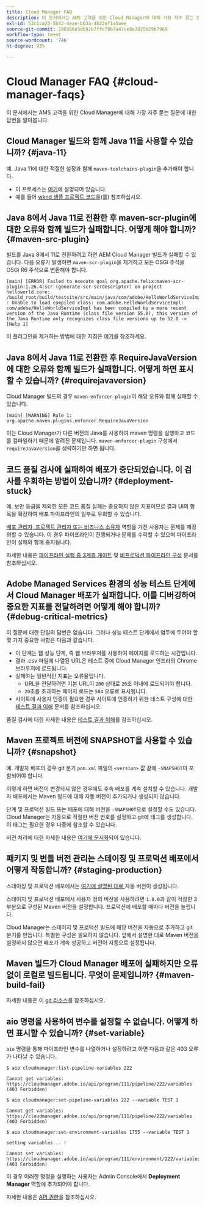```yaml
---
title: Cloud Manager FAQ
description: 이 문서에서는 AMS 고객을 위한 Cloud Manager에 대해 가장 자주 묻는 질문에 대한 답변을 알아봅니다.
exl-id: 52c1ca23-5b42-4eae-b63a-4b22ef1a5aee
source-git-commit: 200366e5db92b7ffc79b7a47ce8e7825b29b7969
workflow-type: tm+mt
source-wordcount: '746'
ht-degree: 93%

---
```



# Cloud Manager FAQ {#cloud-manager-faqs}

이 문서에서는 AMS 고객을 위한 Cloud Manager에 대해 가장 자주 묻는 질문에 대한 답변을 알아봅니다.

## Cloud Manager 빌드와 함께 Java 11을 사용할 수 있습니까? {#java-11}

예. Java 11에 대한 적절한 설정과 함께 `maven-toolchains-plugin`을 추가해야 합니다.

* 이 프로세스는 [여기](/help/getting-started/using-the-wizard.md)에 설명되어 있습니다.
* 예를 들어 [wknd 샘플 프로젝트 코드](https://github.com/adobe/aem-guides-wknd/commit/6cb5238cb6b932735dcf91b21b0d835ae3a7fe75)을(를) 참조하십시오.

## Java 8에서 Java 11로 전환한 후 maven-scr-plugin에 대한 오류와 함께 빌드가 실패합니다. 어떻게 해야 합니까? {#maven-src-plugin}

빌드를 Java 8에서 11로 전환하려고 하면 AEM Cloud Manager 빌드가 실패할 수 있습니다. 다음 오류가 발생하면 `maven-scr-plugin`을 제거하고 모든 OSGi 주석을 OSGi R6 주석으로 변환해야 합니다.

```text
[main] [ERROR] Failed to execute goal org.apache.felix:maven-scr-plugin:1.26.4:scr (generate-scr-scrdescriptor) on project helloworld.core: /build_root/build/testsite/src/main/java/com/adobe/HelloWorldServiceImpl.java : Unable to load compiled class: com.adobe.HelloWorldServiceImpl: com/adobe/HelloWorldServiceImpl has been compiled by a more recent version of the Java Runtime (class file version 55.0), this version of the Java Runtime only recognizes class file versions up to 52.0 -> [Help 1]
```

이 플러그인을 제거하는 방법에 대한 지침은 [여기](https://cqdump.wordpress.com/2019/01/03/from-scr-annotations-to-osgi-annotations/)를 참조하세요.

## Java 8에서 Java 11로 전환한 후 RequireJavaVersion에 대한 오류와 함께 빌드가 실패합니다. 어떻게 하면 표시할 수 있습니까? {#requirejavaversion}

Cloud Manager 빌드의 경우 `maven-enforcer-plugin`이 해당 오류와 함께 실패할 수 있습니다.

```text
[main] [WARNING] Rule 1: org.apache.maven.plugins.enforcer.RequireJavaVersion
```

이는 Cloud Manager가 다른 버전의 Java를 사용하여 maven 명령을 실행하고 코드를 컴파일하기 때문에 알려진 문제입니다. `maven-enforcer-plugin` 구성에서 `requireJavaVersion`을 생략하기만 하면 됩니다.

## 코드 품질 검사에 실패하여 배포가 중단되었습니다. 이 검사를 우회하는 방법이 있습니까? {#deployment-stuck}

예. 보안 등급을 제외한 모든 코드 품질 실패는 중요하지 않은 지표이므로 결과 UI의 항목을 확장하여 배포 파이프라인의 일부로 우회할 수 있습니다.

[배포 관리자, 프로젝트 관리자 또는 비즈니스 소유자](/help/requirements/users-and-roles.md#role-definitions) 역할을 가진 사용자는 문제를 재정의할 수 있습니다. 이 경우 파이프라인이 진행되거나 문제를 수락할 수 있으며 파이프라인이 실패와 함께 중지됩니다.

자세한 내용은 [파이프라인 실행 중 3계층 게이트](/help/using/code-quality-testing.md#three-tier-gates-while-running-a-pipeline) 및 [비프로덕션 파이프라인 구성](/help/using/non-production-pipelines.md#understanding-the-flow) 문서를 참조하십시오.

## Adobe Managed Services 환경의 성능 테스트 단계에서 Cloud Manager 배포가 실패합니다. 이를 디버깅하여 중요한 지표를 전달하려면 어떻게 해야 합니까? {#debug-critical-metrics}

이 질문에 대한 단일의 답변은 없습니다. 그러나 성능 테스트 단계에서 염두에 두어야 할 몇 가지 중요한 사항은 다음과 같습니다.

* 이 단계는 웹 성능 단계, 즉 웹 브라우저를 사용하여 페이지를 로드하는 시간입니다.
* 결과 .csv 파일에 나열된 URL은 테스트 중에 Cloud Manager 인프라의 Chrome 브라우저에 로드됩니다.
* 실패하는 일반적인 지표는 오류율입니다.
   * URL을 전달하려면 기본 URL이 `200` 상태로 `20`초 이내에 로드되어야 합니다.
   * `20`초를 초과하는 페이지 로드는 `504` 오류로 표시됩니다.
* 사이트에 사용자 인증이 필요한 경우 사이트에 인증하기 위한 테스트 구성에 대한 [테스트 결과 이해](/help/using/code-quality-testing.md#authenticated-performance-testing) 문서를 참조하십시오.

품질 검사에 대한 자세한 내용은 [테스트 결과 이해](/help/using/code-quality-testing.md)를 참조하십시오.

## Maven 프로젝트 버전에 SNAPSHOT을 사용할 수 있습니까? {#snapshot}

예. 개발자 배포의 경우 git 분기 `pom.xml` 파일의 `<version>` 값 끝에 `-SNAPSHOT`이 포함되어야 합니다.

이렇게 하면 버전이 변경되지 않은 경우에도 후속 배포를 계속 설치할 수 있습니다. 개발자 배포에서는 Maven 빌드에 대해 자동 버전이 추가되거나 생성되지 않습니다.

단계 및 프로덕션 빌드 또는 배포에 대해 버전을 `-SNAPSHOT`으로 설정할 수도 있습니다. Cloud Manager는 자동으로 적절한 버전 번호를 설정하고 git에 태그를 생성합니다. 이 태그는 필요한 경우 나중에 참조할 수 있습니다.

버전 처리에 대한 자세한 내용은 [여기에 문서화](https://experienceleague.adobe.com/docs/experience-manager-cloud-service/content/implementing/using-cloud-manager/managing-code/project-version-handling.html)되어 있습니다.

## 패키지 및 번들 버전 관리는 스테이징 및 프로덕션 배포에서 어떻게 작동합니까? {#staging-production}

스테이징 및 프로덕션 배포에서는 [여기에 설명된 대로 ](/help/managing-code/maven-project-version.md)자동 버전이 생성됩니다.

스테이지 및 프로덕션 배포에서 사용자 정의 버전을 사용하려면 `1.0.0`과 같이 적절한 3부분으로 구성된 Maven 버전을 설정합니다. 프로덕션에 배포할 때마다 버전을 늘립니다.

Cloud Manager는 스테이지 및 프로덕션 빌드에 해당 버전을 자동으로 추가하고 git 분기를 만듭니다. 특별한 구성은 필요하지 않습니다. 앞에서 설명한 대로 Maven 버전을 설정하지 않으면 배포가 계속 성공하고 버전이 자동으로 설정됩니다.

## Maven 빌드가 Cloud Manager 배포에 실패하지만 오류 없이 로컬로 빌드됩니다. 무엇이 문제입니까? {#maven-build-fail}

자세한 내용은 이 [git 리소스](https://github.com/cqsupport/cloud-manager/blob/main/cm-build-step-fails.md)를 참조하십시오.

## aio 명령을 사용하여 변수를 설정할 수 없습니다. 어떻게 하면 표시할 수 있습니까? {#set-variable}

`aio` 명령을 통해 파이프라인 변수를 나열하거나 설정하려고 하면 다음과 같은 403 오류가 나타날 수 있습니다.

```shell
$ aio cloudmanager:list-pipeline-variables 222

Cannot get variables: https://cloudmanager.adobe.io/api/program/111/pipeline/222/variables (403 Forbidden)

$ aio cloudmanager:set-pipeline-variables 222 --variable TEST 1

Cannot get variables: https://cloudmanager.adobe.io/api/program/111/pipeline/222/variables (403 Forbidden)

$ aio cloudmanager:set-environment-variables 1755 --variable TEST 1

setting variables... !

Cannot set variables: https://cloudmanager.adobe.io/api/program/111/environment/222/variables (403 Forbidden)
```

이 경우 이러한 명령을 실행하는 사용자는 Admin Console에서 **Deployment Manager** 역할에 추가되어야 합니다.

자세한 내용은 [API 권한](https://developer.adobe.com/experience-cloud/cloud-manager/guides/getting-started/permissions/)을 참조하십시오.
